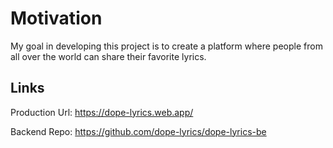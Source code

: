 # Motivation 

My goal in developing this project is to create a platform where people from all over the world can share their
favorite lyrics.

## Links

Production Url: https://dope-lyrics.web.app/

Backend Repo: https://github.com/dope-lyrics/dope-lyrics-be
